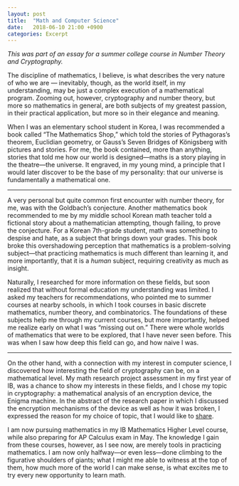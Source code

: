 ```yaml
---
layout: post
title:  "Math and Computer Science"
date:   2018-06-10 21:00 +0900
categories: Excerpt
---
```


*This was part of an essay for a summer college course in Number Theory and Cryptography.*

The discipline of mathematics, I believe, is what describes the very nature of who we are — inevitably, though, as the world itself, in my understanding, may be just a complex execution of a mathematical program. Zooming out, however, cryptography and number theory, but more so mathematics in general, are both subjects of my greatest passion, in their practical application, but more so in their elegance and meaning.

When I was an elementary school student in Korea, I was recommended a book called “The Mathematics Shop,” which told the stories of Pythagoras’s theorem, Euclidian geometry, or Gauss’s Seven Bridges of Königsberg with pictures and stories. For me, the book contained, more than anything, stories that told me how our world is designed—maths is a story playing in the theatre—the universe. It engraved, in my young mind, a principle that I would later discover to be the base of my personality: that our universe is fundamentally a mathematical one.

* * *

A very personal but quite common first encounter with number theory, for me, was with the Goldbach’s conjecture. Another mathematics book recommended to me by my middle school Korean math teacher told a fictional story about a mathematician attempting, though failing, to prove the conjecture. For a Korean 7th-grade student, math was something to despise and hate, as a subject that brings down your grades. This book broke this overshadowing perception that mathematics is a problem-solving subject—that practicing mathematics is much different than learning it, and more importantly, that it is a *human* subject, requiring creativity as much as insight.

Naturally, I researched for more information on these fields, but soon realized that without formal education my understanding was limited. I asked my teachers for recommendations, who pointed me to summer courses at nearby schools, in which I took courses in basic discrete mathematics, number theory, and combinatorics. The foundations of these subjects help me through my current courses, but more importantly, helped me realize early on what I was “missing out on.” There were whole worlds of mathematics that were to be explored, that I have never seen before. This was when I saw how deep this field can go, and how naive I was.

* * *

On the other hand, with a connection with my interest in computer science, I discovered how interesting the field of cryptography can be, on a mathematical level. My math research project assessment in my first year of IB, was a chance to show my interests in these fields, and I chose my topic in cryptography: a mathematical analysis of an encryption device, the Enigma machine. In the abstract of the research paper in which I discussed the encryption mechanisms of the device as well as how it was broken, I expressed the reason for my choice of topic, that I would like to [share](/blog/2017/12/01/thoughts-on-encryption.html).

I am now pursuing mathematics in my IB Mathematics Higher Level course, while also preparing for AP Calculus exam in May. The knowledge I gain from these courses, however, as I see now, are merely tools in practicing mathematics. I am now only halfway—or even less—done climbing to the figurative shoulders of giants; what I might me able to witness at the top of them, how much more of the world I can make sense, is what excites me to try every new opportunity to learn math.

